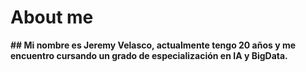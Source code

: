 # About me
**## Mi nombre es Jeremy Velasco, actualmente tengo 20 años y me encuentro cursando un grado de especialización en IA y BigData.** 
<!--
<!--
##Hobbies
###lgunos de mis hoobies son:
1. La informática
2. Tecnologia
3. Deporte
4. Ocio






